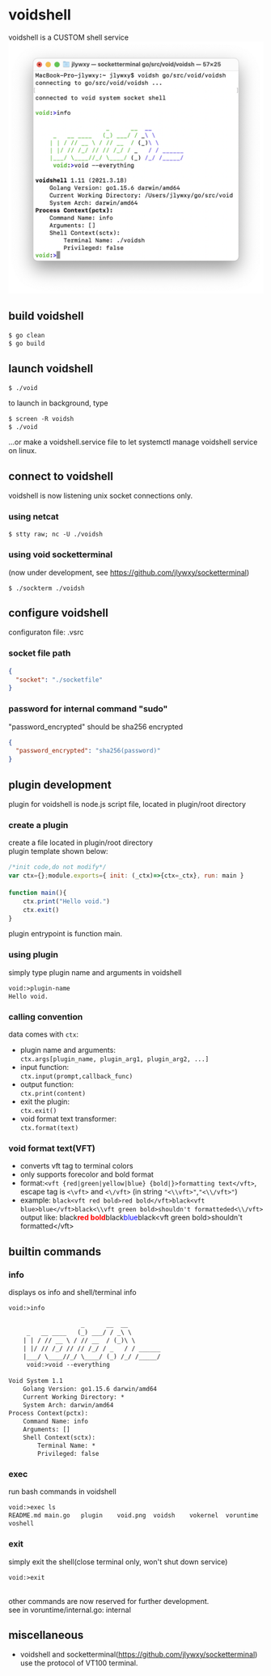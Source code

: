 # voidshell
voidshell is a CUSTOM shell service
![avatar](void.png)

## build voidshell
```shell
$ go clean
$ go build
```
## launch voidshell
```shell
$ ./void
```
to launch in background, type
```shell
$ screen -R voidsh
$ ./void
```
...or make a voidshell.service file to let systemctl manage voidshell service on linux.

## connect to voidshell
voidshell is now listening unix socket connections only.
### using netcat
```shell
$ stty raw; nc -U ./voidsh
```
### using void socketterminal
(now under development, see https://github.com/jlywxy/socketterminal)
```shell
$ ./sockterm ./voidsh
```
## configure voidshell
configuraton file: .vsrc
### socket file path

```json
{
  "socket": "./socketfile"
}
```
### password for internal command "sudo"
"password_encrypted" should be sha256 encrypted
```json
{
  "password_encrypted": "sha256(password)"
}
```

## plugin development
plugin for voidshell is node.js script file,
located in plugin/root directory
### create a plugin
create a file located in plugin/root directory<br/>
plugin template shown below:
```javascript
/*init code,do not modify*/
var ctx={};module.exports={ init: (_ctx)=>{ctx=_ctx}, run: main }

function main(){
    ctx.print("Hello void.")
    ctx.exit()
}
```
plugin entrypoint is function main.
### using plugin
simply type plugin name and arguments in voidshell
```shell
void:>plugin-name
Hello void.
```
### calling convention

data comes with `ctx`: 
* plugin name and arguments: <br/>
   `ctx.args[plugin_name, plugin_arg1, plugin_arg2, ...]`
* input function: <br/>
   `ctx.input(prompt,callback_func)`
* output function: <br/>
   `ctx.print(content)`
* exit the plugin: <br/>
   `ctx.exit()`
* void format text transformer: <br/>
   `ctx.format(text)`
   
### void format text(VFT)
* converts vft tag to terminal colors
* only supports forecolor and bold format
* format:`<vft {red|green|yellow|blue} {bold|}>formatting text</vft>`,<br/>
  escape tag is `<\vft>` and `<\/vft>` (in string `"<\\vft>"`,`"<\\/vft>"`)
* example: `black<vft red bold>red bold</vft>black<vft blue>blue</vft>black<\\vft green bold>shouldn't formatteded<\\/vft>`<br/>
  output like:
  black<span style="color: red; font-weight: bold">red bold</span>black<span style="color: blue">blue</span>black&lt;vft green bold&gt;shouldn't formatted&lt;/vft&gt;
  
## builtin commands
### info
displays os info and shell/terminal info
```shell
void:>info

                    _      __  __           
     _   __ ____   (_) ___/ / _\ \          
    | | / // __ \ / // __  / (_)\ \         
    | |/ // /_/ // // /_/ / _   / / ______    
    |___/ \____//_/ \____/ (_) /_/ /_____/  
     void:>void --everything

Void System 1.1
    Golang Version: go1.15.6 darwin/amd64
    Current Working Directory: *
    System Arch: darwin/amd64
Process Context(pctx):
    Command Name: info
    Arguments: []
    Shell Context(sctx): 
        Terminal Name: *
        Privileged: false
```
### exec
run bash commands in voidshell
```shell
void:>exec ls
README.md main.go   plugin    void.png  voidsh    vokernel  voruntime voshell
```

### exit
simply exit the shell(close terminal only, won't shut down service)
```shell
void:>exit
```
<br/>
other commands are now reserved for further development.<br/>
see in voruntime/internal.go: internal

## miscellaneous
* voidshell and socketterminal(https://github.com/jlywxy/socketterminal) use the protocol of VT100 terminal. 